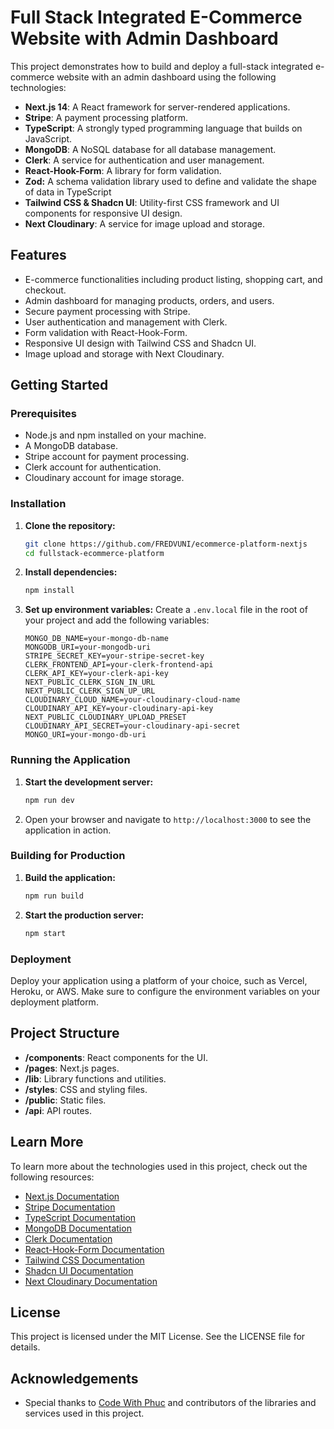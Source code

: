 # Full Stack Integrated E-Commerce Website with Admin Dashboard

This project demonstrates how to build and deploy a full-stack integrated e-commerce website with an admin dashboard using the following technologies:

- **Next.js 14**: A React framework for server-rendered applications.
- **Stripe**: A payment processing platform.
- **TypeScript**: A strongly typed programming language that builds on JavaScript.
- **MongoDB**: A NoSQL database for all database management.
- **Clerk**: A service for authentication and user management.
- **React-Hook-Form**: A library for form validation.
- **Zod:** A schema validation library used to define and validate the shape of data in TypeScript
- **Tailwind CSS & Shadcn UI**: Utility-first CSS framework and UI components for responsive UI design.
- **Next Cloudinary**: A service for image upload and storage.

## Features

- E-commerce functionalities including product listing, shopping cart, and checkout.
- Admin dashboard for managing products, orders, and users.
- Secure payment processing with Stripe.
- User authentication and management with Clerk.
- Form validation with React-Hook-Form.
- Responsive UI design with Tailwind CSS and Shadcn UI.
- Image upload and storage with Next Cloudinary.

## Getting Started

### Prerequisites

- Node.js and npm installed on your machine.
- A MongoDB database.
- Stripe account for payment processing.
- Clerk account for authentication.
- Cloudinary account for image storage.

### Installation

1. **Clone the repository:**

   ```bash
   git clone https://github.com/FREDVUNI/ecommerce-platform-nextjs
   cd fullstack-ecommerce-platform
   ```

2. **Install dependencies:**

   ```bash
   npm install
   ```

3. **Set up environment variables:**
   Create a `.env.local` file in the root of your project and add the following variables:

   ```env
   MONGO_DB_NAME=your-mongo-db-name
   MONGODB_URI=your-mongodb-uri
   STRIPE_SECRET_KEY=your-stripe-secret-key
   CLERK_FRONTEND_API=your-clerk-frontend-api
   CLERK_API_KEY=your-clerk-api-key
   NEXT_PUBLIC_CLERK_SIGN_IN_URL
   NEXT_PUBLIC_CLERK_SIGN_UP_URL
   CLOUDINARY_CLOUD_NAME=your-cloudinary-cloud-name
   CLOUDINARY_API_KEY=your-cloudinary-api-key
   NEXT_PUBLIC_CLOUDINARY_UPLOAD_PRESET
   CLOUDINARY_API_SECRET=your-cloudinary-api-secret
   MONGO_URI=your-mongo-db-uri
   ```

### Running the Application

1. **Start the development server:**

   ```bash
   npm run dev
   ```

2. Open your browser and navigate to `http://localhost:3000` to see the application in action.

### Building for Production

1. **Build the application:**

   ```bash
   npm run build
   ```

2. **Start the production server:**

   ```bash
   npm start
   ```

### Deployment

Deploy your application using a platform of your choice, such as Vercel, Heroku, or AWS. Make sure to configure the environment variables on your deployment platform.

## Project Structure

- **/components**: React components for the UI.
- **/pages**: Next.js pages.
- **/lib**: Library functions and utilities.
- **/styles**: CSS and styling files.
- **/public**: Static files.
- **/api**: API routes.

## Learn More

To learn more about the technologies used in this project, check out the following resources:

- [Next.js Documentation](https://nextjs.org/docs)
- [Stripe Documentation](https://stripe.com/docs)
- [TypeScript Documentation](https://www.typescriptlang.org/docs/)
- [MongoDB Documentation](https://docs.mongodb.com/)
- [Clerk Documentation](https://docs.clerk.dev/)
- [React-Hook-Form Documentation](https://react-hook-form.com/get-started)
- [Tailwind CSS Documentation](https://tailwindcss.com/docs)
- [Shadcn UI Documentation](https://shadcn.dev/docs)
- [Next Cloudinary Documentation](https://cloudinary.com/documentation/next_integration)

## License

This project is licensed under the MIT License. See the LICENSE file for details.

## Acknowledgements

- Special thanks to [Code With Phuc](https://www.youtube.com/watch?v=SR4dFgdKUyI&t=661s) and contributors of the libraries and services used in this project.
